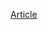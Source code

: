 [Article ](https://www.brookings.edu/blog/techtank/2016/09/20/new-paper-examines-the-promise-and-policy-of-driverless-cars/)
